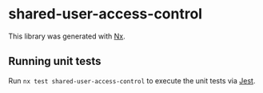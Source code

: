 # shared-user-access-control

This library was generated with [Nx](https://nx.dev).

## Running unit tests

Run `nx test shared-user-access-control` to execute the unit tests via [Jest](https://jestjs.io).
